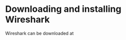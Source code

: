 # Downloading and installing Wireshark
Wireshark can be downloaded at
<!--stackedit_data:
eyJoaXN0b3J5IjpbLTk1MjY0OTE3Nl19
-->